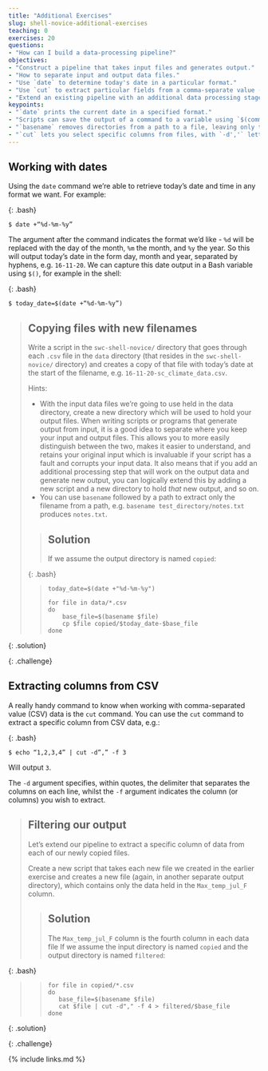 ```yaml
---
title: "Additional Exercises"
slug: shell-novice-additional-exercises
teaching: 0
exercises: 20
questions:
- "How can I build a data-processing pipeline?"
objectives:
- "Construct a pipeline that takes input files and generates output."
- "How to separate input and output data files."
- "Use `date` to determine today's date in a particular format."
- "Use `cut` to extract particular fields from a comma-separate value (CSV) data file."
- "Extend an existing pipeline with an additional data processing stage."
keypoints:
- "`date` prints the current date in a specified format."
- "Scripts can save the output of a command to a variable using `$(command)`"
- "`basename` removes directories from a path to a file, leaving only the name"
- "`cut` lets you select specific columns from files, with `-d','` letting you select the column separator, and `-f` letting you select the columns you want."
---
```


## Working with dates

Using the `date` command we’re able to retrieve today’s date and time in any format we want. For example:

{: .bash}
~~~
$ date +“%d-%m-%y”
~~~

The argument after the command indicates the format we’d like - `%d` will be replaced with the day of the month, `%m` the month, and `%y` the year. So this will output today’s date in the form day, month and year, separated by hyphens, e.g. `16-11-20`. We can capture this date output in a Bash variable using `$()`, for example in the shell:

{: .bash}
~~~
$ today_date=$(date +“%d-%m-%y”)
~~~

> ## Copying files with new filenames
>
> Write a script in the `swc-shell-novice/` directory that goes through each `.csv` file in the `data` directory (that resides in
> the `swc-shell-novice/` directory) and
> creates a copy of that file with today’s date at the start of the filename, e.g. `16-11-20-sc_climate_data.csv`.
>
> Hints:
>
> - With the input data files we’re going to use held in the data directory, create a new directory which will be used to hold your output files. When writing scripts or programs that generate output from input, it is a good idea to separate where you keep your input and output files. This allows you to more easily distinguish between the two, makes it easier to understand, and retains your original input which is invaluable if your script has a fault and corrupts your input data. It also means that if you add an additional processing step that will work on the output data and generate new output, you can logically extend this by adding a new script and a new directory to hold *that* new output, and so on.
> - You can use `basename` followed by a path to extract only the filename from a path, e.g. `basename test_directory/notes.txt` produces `notes.txt`.
>
> > ## Solution
> > If we assume the output directory is named `copied`:
> > 
> > 
> {: .bash}
> 
> > ~~~
> > today_date=$(date +"%d-%m-%y")
> > 
> > for file in data/*.csv
> > do
> >     base_file=$(basename $file)
> >     cp $file copied/$today_date-$base_file
> > done
> > ~~~
> > 
> 
{: .solution}

{: .challenge}


## Extracting columns from CSV

A really handy command to know when working with comma-separated value (CSV) data is the `cut` command. You can use the `cut` command to extract a specific column from CSV data, e.g.:

{: .bash}
~~~
$ echo “1,2,3,4” | cut -d”,” -f 3
~~~

Will output `3`.

The `-d` argument specifies, within quotes, the delimiter that separates the columns on each line, whilst the `-f` argument indicates the column (or columns) you wish to extract.

> ## Filtering our output
>
> Let’s extend our pipeline to extract a specific column of data from each of our newly copied files.
>
> Create a new script that takes each new file we created in the earlier exercise and creates a new file (again, in another separate output directory), which contains only the data held in the `Max_temp_jul_F` column.
>
> > ## Solution
> > The `Max_temp_jul_F` column is the fourth column in each data file
> > If we assume the input directory is named `copied` and the output directory is named `filtered`:
> >
> >
{: .bash}

> >~~~
> >for file in copied/*.csv
> >do
> >    base_file=$(basename $file)
> >    cat $file | cut -d"," -f 4 > filtered/$base_file
> >done
> >~~~
> >
> 
{: .solution}

{: .challenge}

{% include links.md %}
